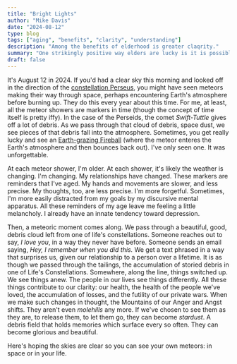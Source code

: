 ```yaml
---
title: "Bright Lights"
author: "Mike Davis"
date: "2024-08-12"
type: blog
tags: ["aging", "benefits", "clarity", "understanding"]
description: "Among the benefits of elderhood is greater claqrity."
summary: "One strikingly positive way elders are lucky is it is possible to see with greater clarity. But only if we want."
draft: false
---
```

It's August 12 in 2024. If you'd had a clear sky this morning and looked off in the direction of the [constellation Perseus](https://en.wikipedia.org/wiki/Perseids), you might have seen meteors making their way through space, perhaps encountering Earth's atmosphere before burning up. They do this every year about this time. For me, at least, all the meteor showers are markers in time (though the concept of time itself is pretty iffy). In the case of the Perseids, the comet *Swift-Tuttle* gives off a lot of debris. As we pass through that cloud of debris, space dust, we see pieces of that debris fall into the atmosphere. Sometimes, you get really lucky and see an [Earth-grazing Fireball](https://en.wikipedia.org/wiki/Earth-grazing_fireball) (where the meteor enteres the Earth's atmosphere and then bounces back out). I've only seen one. It was unforgettable. 

At each meteor shower, I'm older. At each shower, it's likely the weather is changing. I'm changing. My relationships have changed. These markers are reminders that I've aged. My hands and movements are slower, and less precise. My thoughts, too, are less precise. I'm more forgetful. Sometimes, I'm more easily distracted from my goals by my discursive mental apparatus. All these reminders of my age leave me feeling a little melancholy. I already have an innate tendency toward depression. 

Then, a meteoric moment comes along. We pass through a beautiful, good, debris cloud left from one of life's constellations. Someone reaches out to say, *I love you*, in a way they never have before. Someone sends an email saying, *Hey, I remember when you did this.* We get a text phrased in a way that surprises us, given our relationship to a person over a lifetime. It is as though we passed through the tailings, the accumulation of storied debris in one of Life's Constellations. Somewhere, along the line, things switched up. We see things anew. The people in our lives see things differently. All these things contribute to our clarity: our health, the health of the people we've loved, the accumulation of losses, and the futility of our private wars. When we make such changes in thought, the Mountains of our Anger and Angst shifts. They aren't even *molehills* any more. If we've chosen to see them as they are, to release them, to let them go, they can become *stardust*. A debris field that holds memories which surface every so often. They can become glorious and beautiful. 

Here's hoping the skies are clear so you can see your own meteors: in space or in your life. 